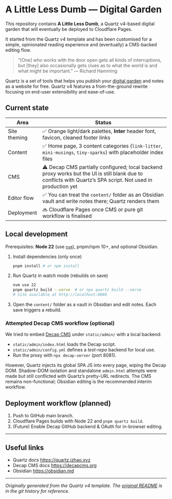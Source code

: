 # A Little Less Dumb — Digital Garden

This repository contains **A Little Less Dumb**, a Quartz v4-based digital garden that will eventually be deployed to Cloudflare Pages.

It started from the Quartz v4 template and has been customised for a simple, opinionated reading experience and (eventually) a CMS-backed editing flow.


> “[One] who works with the door open gets all kinds of interruptions, but [they] also occasionally gets clues as to what the world is and what might be important.” — Richard Hamming

Quartz is a set of tools that helps you publish your [digital garden](https://jzhao.xyz/posts/networked-thought) and notes as a website for free.
Quartz v4 features a from-the-ground rewrite focusing on end-user extensibility and ease-of-use.

## Current state

| Area | Status |
|------|--------|
| Site theming | ✅ Orange light/dark palettes, **Inter** header font, favicon, cleaned footer links |
| Content | ✅ Home page, 3 content categories (`link-litter`, `mini-musings`, `tiny-sparks`) with placeholder index files |
| CMS | ⚠️ Decap CMS partially configured; local backend proxy works but the UI is still blank due to conflicts with Quartz’s SPA script. Not used in production yet |
| Editor flow | ✅ You can treat the `content/` folder as an Obsidian vault and write notes there; Quartz renders them |
| Deployment | 🔜 Cloudflare Pages once CMS or pure git workflow is finalised |




## Local development

Prerequisites: **Node 22** (use [`nvm`](https://github.com/nvm-sh/nvm)), pnpm/npm 10+, and optional Obsidian.

1. Install dependencies (only once)
   ```bash
   pnpm install # or npm install
   ```
2. Run Quartz in watch mode (rebuilds on save)
   ```bash
   nvm use 22
   pnpm quartz build --serve  # or npx quartz build --serve
   # Site available at http://localhost:8080
   ```
3. Open the `content/` folder as a vault in Obsidian and edit notes. Each save triggers a rebuild.

### Attempted Decap CMS workflow (optional)
We tried to embed [Decap CMS](https://decapcms.org) under `static/admin/` with a local backend:

* `static/admin/index.html` loads the Decap script.
* `static/admin/config.yml` defines a *test-repo* backend for local use.
* Run the proxy with `npx decap-server` (port 8081).

However, Quartz injects its global SPA JS into every page, wiping the Decap DOM. Shadow-DOM isolation and standalone `admin.html` attempts were made but still conflicted with Quartz’s pretty-URL redirects. The CMS remains non-functional; Obsidian editing is the recommended interim workflow.

## Deployment workflow (planned)

1. Push to GitHub main branch.
2. Cloudflare Pages builds with Node 22 and `pnpm quartz build`.
3. (Future) Enable Decap GitHub backend & OAuth for in-browser editing.

---

## Useful links
* Quartz docs  <https://quartz.jzhao.xyz>
* Decap CMS docs  <https://decapcms.org>
* Obsidian  <https://obsidian.md>

---
*Originally generated from the Quartz v4 template. The [original README](./README_template.md) is in the git history for reference.*
